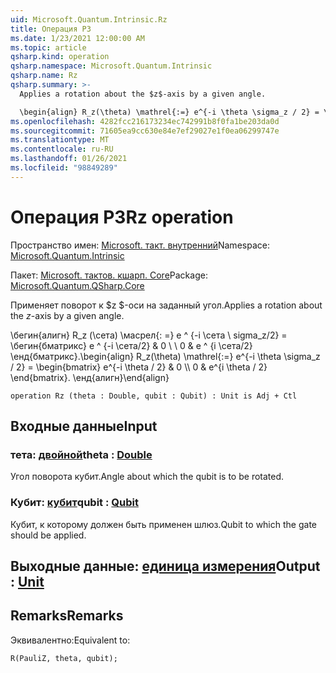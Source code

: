 ```yaml
---
uid: Microsoft.Quantum.Intrinsic.Rz
title: Операция РЗ
ms.date: 1/23/2021 12:00:00 AM
ms.topic: article
qsharp.kind: operation
qsharp.namespace: Microsoft.Quantum.Intrinsic
qsharp.name: Rz
qsharp.summary: >-
  Applies a rotation about the $z$-axis by a given angle.

  \begin{align} R_z(\theta) \mathrel{:=} e^{-i \theta \sigma_z / 2} = \begin{bmatrix} e^{-i \theta / 2} & 0 \\\\ 0 & e^{i \theta / 2} \end{bmatrix}. \end{align}
ms.openlocfilehash: 4282fcc216173234ec742991b8f0fa1be203da0d
ms.sourcegitcommit: 71605ea9cc630e84e7ef29027e1f0ea06299747e
ms.translationtype: MT
ms.contentlocale: ru-RU
ms.lasthandoff: 01/26/2021
ms.locfileid: "98849289"
---
```

# <a name="rz-operation"></a><span data-ttu-id="01222-102">Операция РЗ</span><span class="sxs-lookup"><span data-stu-id="01222-102">Rz operation</span></span>

<span data-ttu-id="01222-103">Пространство имен: [Microsoft. такт. внутренний](xref:Microsoft.Quantum.Intrinsic)</span><span class="sxs-lookup"><span data-stu-id="01222-103">Namespace: [Microsoft.Quantum.Intrinsic](xref:Microsoft.Quantum.Intrinsic)</span></span>

<span data-ttu-id="01222-104">Пакет: [Microsoft. тактов. кшарп. Core](https://nuget.org/packages/Microsoft.Quantum.QSharp.Core)</span><span class="sxs-lookup"><span data-stu-id="01222-104">Package: [Microsoft.Quantum.QSharp.Core](https://nuget.org/packages/Microsoft.Quantum.QSharp.Core)</span></span>


<span data-ttu-id="01222-105">Применяет поворот к $z $-оси на заданный угол.</span><span class="sxs-lookup"><span data-stu-id="01222-105">Applies a rotation about the $z$-axis by a given angle.</span></span>

<span data-ttu-id="01222-106">\бегин{алигн} R_z (\сета) \масрел{: =} e ^ {-i \сета \ sigma_z/2} = \бегин{бматрикс} e ^ {-i \сета/2} & 0 \\ \\ 0 & е ^ {i \сета/2} \енд{бматрикс}.</span><span class="sxs-lookup"><span data-stu-id="01222-106">\begin{align} R_z(\theta) \mathrel{:=} e^{-i \theta \sigma_z / 2} = \begin{bmatrix} e^{-i \theta / 2} & 0 \\\\ 0 & e^{i \theta / 2} \end{bmatrix}.</span></span>
<span data-ttu-id="01222-107">\енд{алигн}</span><span class="sxs-lookup"><span data-stu-id="01222-107">\end{align}</span></span>

```qsharp
operation Rz (theta : Double, qubit : Qubit) : Unit is Adj + Ctl
```


## <a name="input"></a><span data-ttu-id="01222-108">Входные данные</span><span class="sxs-lookup"><span data-stu-id="01222-108">Input</span></span>

### <a name="theta--double"></a><span data-ttu-id="01222-109">тета: [двойной](xref:microsoft.quantum.lang-ref.double)</span><span class="sxs-lookup"><span data-stu-id="01222-109">theta : [Double](xref:microsoft.quantum.lang-ref.double)</span></span>

<span data-ttu-id="01222-110">Угол поворота кубит.</span><span class="sxs-lookup"><span data-stu-id="01222-110">Angle about which the qubit is to be rotated.</span></span>


### <a name="qubit--qubit"></a><span data-ttu-id="01222-111">Кубит: [кубит](xref:microsoft.quantum.lang-ref.qubit)</span><span class="sxs-lookup"><span data-stu-id="01222-111">qubit : [Qubit](xref:microsoft.quantum.lang-ref.qubit)</span></span>

<span data-ttu-id="01222-112">Кубит, к которому должен быть применен шлюз.</span><span class="sxs-lookup"><span data-stu-id="01222-112">Qubit to which the gate should be applied.</span></span>



## <a name="output--unit"></a><span data-ttu-id="01222-113">Выходные данные: [единица измерения](xref:microsoft.quantum.lang-ref.unit)</span><span class="sxs-lookup"><span data-stu-id="01222-113">Output : [Unit](xref:microsoft.quantum.lang-ref.unit)</span></span>



## <a name="remarks"></a><span data-ttu-id="01222-114">Remarks</span><span class="sxs-lookup"><span data-stu-id="01222-114">Remarks</span></span>

<span data-ttu-id="01222-115">Эквивалентно:</span><span class="sxs-lookup"><span data-stu-id="01222-115">Equivalent to:</span></span>

```qsharp
R(PauliZ, theta, qubit);
```